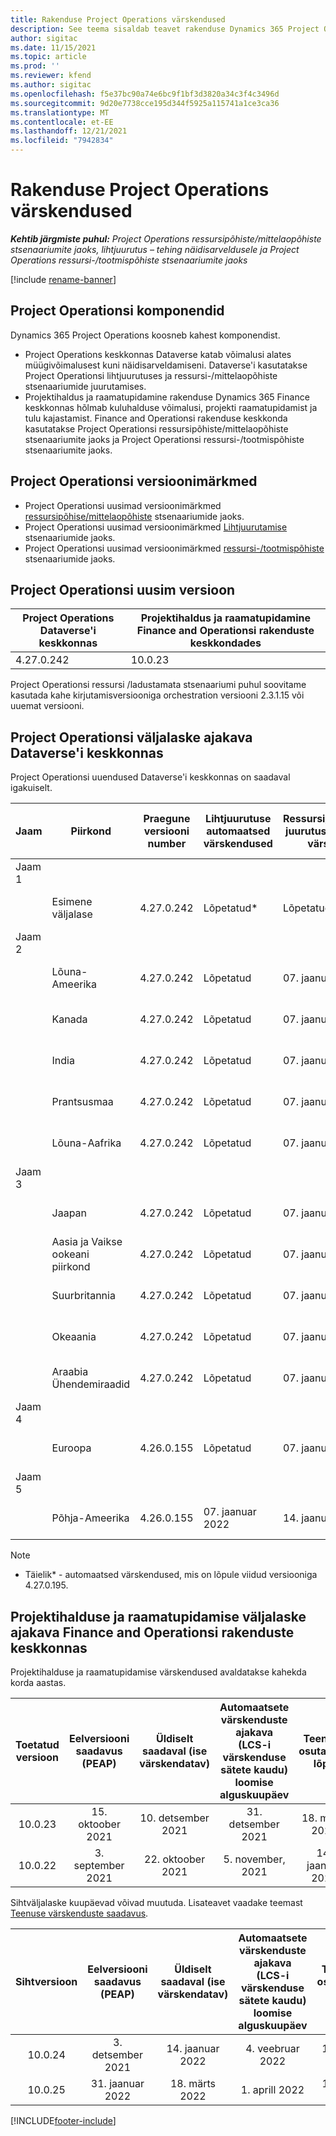```yaml
---
title: Rakenduse Project Operations värskendused
description: See teema sisaldab teavet rakenduse Dynamics 365 Project Operations väljastatud versioonide kohta.
author: sigitac
ms.date: 11/15/2021
ms.topic: article
ms.prod: ''
ms.reviewer: kfend
ms.author: sigitac
ms.openlocfilehash: f5e37bc90a74e6bc9f1bf3d3820a34c3f4c3496d
ms.sourcegitcommit: 9d20e7738cce195d344f5925a115741a1ce3ca36
ms.translationtype: MT
ms.contentlocale: et-EE
ms.lasthandoff: 12/21/2021
ms.locfileid: "7942834"
---
```

# <a name="project-operations-updates"></a>Rakenduse Project Operations värskendused

_**Kehtib järgmiste puhul:** Project Operations ressursipõhiste/mittelaopõhiste stsenaariumite jaoks, lihtjuurutus – tehing näidisarveldusele ja Project Operations ressursi-/tootmispõhiste stsenaariumite jaoks_

[!include [rename-banner](~/includes/cc-data-platform-banner.md)]

## <a name="project-operations-components"></a>Project Operationsi komponendid

Dynamics 365 Project Operations koosneb kahest komponendist.

- Project Operations keskkonnas Dataverse katab võimalusi alates müügivõimalusest kuni näidisarveldamiseni. Dataverse'i kasutatakse Project Operationsi lihtjuurutuses ja ressursi-/mittelaopõhiste stsenaariumide juurutamises.
- Projektihaldus ja raamatupidamine rakenduse Dynamics 365 Finance keskkonnas hõlmab kuluhalduse võimalusi, projekti raamatupidamist ja tulu kajastamist. Finance and Operationsi rakenduse keskkonda kasutatakse Project Operationsi ressursipõhiste/mittelaopõhiste stsenaariumite jaoks ja Project Operationsi ressursi-/tootmispõhiste stsenaariumite jaoks.

## <a name="project-operations-release-notes"></a>Project Operationsi versioonimärkmed
- Project Operationsi uusimad versioonimärkmed [ressursipõhise/mittelaopõhiste](whats-new-dec-2021-resource-based.md) stsenaariumide jaoks.
- Project Operationsi uusimad versioonimärkmed [Lihtjuurutamise](../pro/whats-new/whats-new-dec-2021-lite.md) stsenaariumide jaoks.
- Project Operationsi uusimad versioonimärkmed [ ressursi-/tootmispõhiste](../prod-pma/whats-new/whats-new-oct-2021-stocked.md) stsenaariumide jaoks.

## <a name="project-operations-latest-version"></a>Project Operationsi uusim versioon

| Project Operations Dataverse'i keskkonnas | Projektihaldus ja raamatupidamine Finance and Operationsi rakenduste keskkondades | 
| --- | --- |
| 4.27.0.242 | 10.0.23 |

Project Operationsi ressursi /ladustamata stsenaariumi puhul soovitame kasutada kahe kirjutamisversiooniga orchestration versiooni 2.3.1.15 või uuemat versiooni.

## <a name="release-schedule-for-project-operations-on-dataverse-environment"></a>Project Operationsi väljalaske ajakava Dataverse'i keskkonnas

Project Operationsi uuendused Dataverse'i keskkonnas on saadaval igakuiselt. 

| Jaam | Piirkond | Praegune versiooni number | Lihtjuurutuse automaatsed värskendused | Ressursi/mitteloapõhise juurutuse automaatsed värskendused | Järgmise versiooni number | Järgmine versioon üldiselt saadaval |
|-----------|-----------------------|-----------------|--------------------|---------------------|---------------------|---------------------|
| Jaam 1 |   &nbsp;              |    &nbsp;       | &nbsp;             |      &nbsp;         |      &nbsp;         |      &nbsp;         |
|   &nbsp;  | Esimene väljalase         |  4.27.0.242     | Lõpetatud*          | Lõpetatud*           | TBD                 | 14. jaanuar 2022    |
| Jaam 2 |   &nbsp;              |    &nbsp;       | &nbsp;             |      &nbsp;         |      &nbsp;         |      &nbsp;         |
|   &nbsp;  | Lõuna-Ameerika         |  4.27.0.242     | Lõpetatud           | 07. jaanuar 2022    | TBD                 | 14. jaanuar 2022    |
|   &nbsp;  | Kanada                |  4.27.0.242     | Lõpetatud           | 07. jaanuar 2022    | TBD                 | 14. jaanuar 2022    |
|   &nbsp;  | India                 |  4.27.0.242     | Lõpetatud           | 07. jaanuar 2022    | TBD                 | 14. jaanuar 2022    |
|   &nbsp;  | Prantsusmaa                |  4.27.0.242     | Lõpetatud           | 07. jaanuar 2022    | TBD                 | 14. jaanuar 2022    |
|   &nbsp;  | Lõuna-Aafrika          |  4.27.0.242     | Lõpetatud           | 07. jaanuar 2022    | TBD                 | 14. jaanuar 2022    |
| Jaam 3 |      &nbsp;           |     &nbsp;      |     &nbsp;         |      &nbsp;         |      &nbsp;         |      &nbsp;         |
|   &nbsp;  | Jaapan                 |  4.27.0.242     | Lõpetatud           | 07. jaanuar 2022    | TBD                 | 21. jaanuar 2022    |
|   &nbsp;  | Aasia ja Vaikse ookeani piirkond          |  4.27.0.242     | Lõpetatud           | 07. jaanuar 2022    | TBD                 | 21. jaanuar 2022    |
|   &nbsp;  | Suurbritannia         |  4.27.0.242     | Lõpetatud           | 07. jaanuar 2022    | TBD                 | 21. jaanuar 2022    |
|   &nbsp;  | Okeaania               |  4.27.0.242     | Lõpetatud           | 07. jaanuar 2022    | TBD                 | 21. jaanuar 2022    |
|   &nbsp;  | Araabia Ühendemiraadid  |  4.27.0.242     | Lõpetatud           | 07. jaanuar 2022    | TBD                 | 21. jaanuar 2022    |
| Jaam 4 |     &nbsp;            |     &nbsp;      |     &nbsp;         |      &nbsp;         |      &nbsp;         |      &nbsp;         |
|   &nbsp;  | Euroopa                |  4.26.0.155     | Lõpetatud           | 07. jaanuar 2022    | 4.27.0.242          | 10. jaanuar 2022    |
| Jaam 5 |     &nbsp;            |     &nbsp;      |     &nbsp;         |      &nbsp;         |      &nbsp;         |      &nbsp;         |
|   &nbsp;  | Põhja-Ameerika         |  4.26.0.155     | 07. jaanuar 2022   | 14. jaanuar 2022    | 4.27.0.242          | 17. jaanuar 2022    |

>[!Note]
> - Täielik* - automaatsed värskendused, mis on lõpule viidud versiooniga 4.27.0.195.


## <a name="release-schedule-for-project-management-and-accounting-in-the-finance-and-operations-apps-environment"></a>Projektihalduse ja raamatupidamise väljalaske ajakava Finance and Operationsi rakenduste keskkonnas

Projektihalduse ja raamatupidamise värskendused avaldatakse kahekda korda aastas.

|Toetatud versioon| Eelversiooni saadavus (PEAP) | Üldiselt saadaval (ise värskendatav) | Automaatsete värskenduste ajakava (LCS-i värskenduse sätete kaudu) loomise alguskuupäev |   Teenuse osutamise lõpp   |
|:---------------:|:---------------------------:|:---------------------------------:|:--------------------------------------------------------------------:|:------------------:|
|     10.0.23     |      15. oktoober 2021       |        10. detsember 2021          |                          31. detsember 2021                           | 18. märts 2022     |
|     10.0.22     |      3. september 2021      |        22. oktoober 2021           |                          5. november, 2021                            | 14. jaanuar 2022   |


Sihtväljalaske kuupäevad võivad muutuda. Lisateavet vaadake teemast [Teenuse värskenduste saadavus](/dynamics365/fin-ops-core/fin-ops/get-started/public-preview-releases?toc=%2fdynamics365%2ffinance%2ftoc.json).

|Sihtversioon | Eelversiooni saadavus (PEAP) | Üldiselt saadaval (ise värskendatav) | Automaatsete värskenduste ajakava (LCS-i värskenduse sätete kaudu) loomise alguskuupäev |   Teenuse osutamise lõpp   |
|:---------------:|:---------------------------:|:---------------------------------:|:--------------------------------------------------------------------:|:------------------:|
|     10.0.24     |      3. detsember 2021       |        14. jaanuar 2022           |                          4. veebruar 2022                            | 15. aprill 2022     |
|     10.0.25     |      31. jaanuar 2022       |        18. märts 2022             |                          1. aprill 2022                               | 10. juuni 2022      |

[!INCLUDE[footer-include](../includes/footer-banner.md)]
